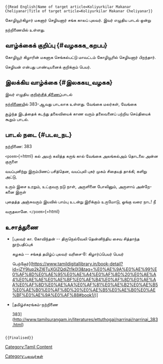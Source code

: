```{=mediawiki}
{{Read English|Name of target article=Koliyurkilar Makanar Cheliyanar|Title of target article=Koliyurkilar Makanar Cheliyanar}}
```
கோழியூர்கிழார் மகனார் செழியனார் சங்க காலப் புலவர். இவர் எழுதிய பாடல் ஒன்று
நற்றிணையில் உள்ளது.

## வாழ்க்கைக் குறிப்பு {#வழககக_கறபப}

கோழியூர் கிழாரின் மகனாக செங்கல்பட்டு மாவட்டம் கோழியூரில் செழியனார் பிறந்தார்.
செழியன் என்பது பாண்டியனைக் குறிக்கும் பெயர்.

## இலக்கிய வாழ்க்கை {#இலககய_வழகக}

இவர் எழுதிய [குறிஞ்சித் திணைப](குறிஞ்சித்_திணை "wikilink")்பாடல்
[நற்றிணைய](நற்றிணை "wikilink")ில் 383-ஆவது பாடலாக உள்ளது. வேங்கை மலர்கள், வேங்கை
சூழ்ந்த இடத்தைக் கடந்து தலைவியைக் காண வரும் தலைவனைப் பற்றிய செய்தியைக் கூறும் பாடல்.

## பாடல் நடை {#படல_நட}

நற்றிணை: 383

`<poem>`{=html} கல் அயற் கலித்த கருங் கால் வேங்கை அலங்கல்அம் தொடலை அன்ன குருளை
வயப்புனிற்று இரும்பிணப் பசித்தென, வயப்புலி புகர் முகம் சிதையத் தாக்கி, களிறு அட்டு,
உரும் இசை உரறும், உட்குவரு நடு நாள், அருளினை போலினும், அருளாய் அன்றே- கனை இருள்
புதைத்த அஞ்சுவரும் இயவில் பாம்பு உடன்று இரிக்கும் உருமோடு, ஓங்கு வரை நாட! நீ
வருதலானே. `</poem>`{=html}

## உசாத்துணை

-   [புலவர் கா. கோவிந்தன் -- திருநெல்வேலி தென்னிந்திய சைவ சித்தாந்த நூற்பதிப்புக்
    கழகம் -- சங்கத் தமிழ்ப் புலவர் வரிசை-8: கிழார்ப்பெயர் பெயர்
    பெற்றோர்](https://www.tamildigitallibrary.in/book-detail?id=jZY9lup2kZl6TuXGlZQdjZt1k0l3&tag=%E0%AE%9A%E0%AE%99%E0%AF%8D%E0%AE%95%E0%AE%A4%E0%AF%8D%20%E0%AE%A4%E0%AE%AE%E0%AE%BF%E0%AE%B4%E0%AF%8D%E0%AE%AA%E0%AF%8D%E0%AE%AA%E0%AF%81%E0%AE%B2%E0%AE%B5%E0%AE%B0%E0%AF%8D%20%E0%AE%B5%E0%AE%B0%E0%AE%BF%E0%AE%9A%E0%AF%88#book1/)\]
-   [தமிழ்ச்சுரங்கம்-நற்றிணை
    383](http://www.tamilsurangam.in/literatures/ettuthogai/narrinai/narrinai_383.html)

```{=mediawiki}
{{Finalised}}
```
[Category:Tamil Content](Category:Tamil_Content "wikilink")
[Category:புலவர்கள்](Category:புலவர்கள் "wikilink")
